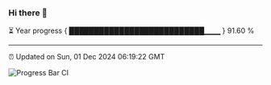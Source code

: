 ### Hi there 👋

⏳ Year progress { ███████████████████████████▁▁▁ } 91.60 %

---

⏰ Updated on Sun, 01 Dec 2024 06:19:22 GMT

![Progress Bar CI](https://github.com/liununu/liununu/workflows/Progress%20Bar%20CI/badge.svg)
